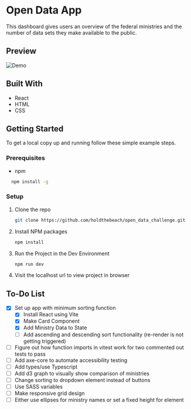 # Open Data App

This dashboard gives users an overview of the federal ministries and the number of data sets they make available to the public.

## Preview

![Demo]()


## Built With
* React
* HTML
* CSS

## Getting Started

To get a local copy up and running follow these simple example steps.

### Prerequisites

 - npm

```sh
  npm install -g
  ```

### Setup

1. Clone the repo
   ```sh
   git clone https://github.com/holdthebeach/open_data_challenge.git
   ```
2. Install NPM packages
   ```sh
   npm install
   ```
 3. Run the Project in the Dev Environment
	 ```sh 
	 npm run dev 
	 ```
4. Visit the localhost url to view project in browser

## To-Do List

- [x] Set up app with minimum sorting function
	- [x] Install React using Vite
    - [x] Make Card Component
    - [x] Add Ministry Data to State
    - [ ] Add ascending and descending sort functionality (re-render is not getting triggered)
- [ ] Figure out how function imports in vitest work for two commented out tests to pass
- [ ] Add axe-core to automate accessibility testing
- [ ] Add types/use Typescript
- [ ] Add d3 graph to visually show comparison of ministries
- [ ] Change sorting to dropdown element instead of buttons
- [ ] Use SASS variables
- [ ] Make responsive grid design
- [ ] Either use ellipses for ministry names or set a fixed height for element